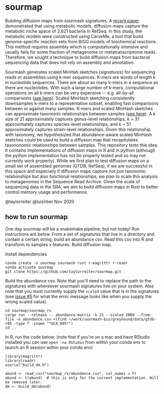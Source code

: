 # sourmap

Building diffusion maps from sourmash signatures. 
A [recent paper](https://www.nature.com/articles/s41467-020-18695-z) demonstrated that using metabolic models, diffusion maps capture the metabolic niche space of 2,621 bacteria in RefSeq.
In this study, the metabolic models were constructed using CarveMe, a tool that build genome-specific reaction sets from BiGG models of biochemical reactions. 
This method requires assembly which is computationally intensive and usually fails for some fraction of metagenome or metatranscriptome reads. 
Therefore, we sought a technique to build diffusion maps from bacterial sequencing data that does not rely on assembly and annotation. 

Sourmash generates scaled MinHah sketches (*signatures*) for sequencing reads or assemblies using k-mer sequences. 
K-mers are words of length *k* in nucleotide sequences.
There are about as many k-mers in a sequence as there are nucleotides.
With such a large number of k-mers, computational operations on all k-mers can be very expensive -- e.g. all-by-all comparisons ([see here](https://peerj.com/articles/cs-94/)). 
Scaled MinHash sketching consistently downsamples k-mers to a representative subset, enabling fast comparisons between or against many samples. 
K-mers and scaled MinHash sketches can approximate taxonomic relationships between samples ([see here](https://msystems.asm.org/content/1/3/e00020-16)). 
A *k* size of 21 approximately captures genus-level relationships, *k* = 31 approximately captures species-level relationships, and *k* = 51 approximately captures strain-level relationships.
Given this relationship with taxonomy, we hypothesized that abundance-aware scaled MinHash sketches could be used to build a diffusion map that recapitulates taxononomic relationships between samples. 
This repository tests this idea. 
It contains implementations of diffusion maps in R and in python (although the python implementation has not be properly tested and so may not currently work properly).
While we first plan to test diffusion maps on a small set of assembled genomes (GTDB, RefSeq), if we are successful in this space and especially if diffusion maps capture not just taxonomic relationships but also functional relationships, we plan to scale this analysis to metagenomes in the Sequence Read Archive. 
Given the scale of sequencing data in the SRA, we aim to build diffusion maps in Rust to better control memory usage and performance.

@taylorreiter @luizirber Nov 2020

## how to run sourmap

One day sourmap will be a snakemake pipeline, but not today! 
Run instructions are below.
From a set of signatures that live in a directory and contain a certain string, build an abundance csv. 
Read this csv into R and transform to samples x features. 
Build diffusion map. 

Install dependencies

```
conda create -n sourmap sourmash rust r-magrittr r-readr
conda activate sourmap
git clone https://github.com/taylorreiter/sourmap.git
```

Build the abundance csv. 
Note that you'll need to replace the path to the signatures with whereever sourmash signatures live on your system.
Also note that you must currently supply the `scaled` value that is in the signatures (see [issue #5](https://github.com/taylorreiter/sourmap/issues/5) for what the error message looks like when you supply the wrong scaled value).

```
cd sourmap/sourmap_rs
cargo run --release -- abundance-matrix -k 21 --scaled 2000 --from-file -o abundance.csv <(find ~/work/sourmash-bio/greyhound/data/gtdb-r95 -type f -iname "*GCA_005*")
cd ..
```

In R, run the code below.
(note that if you're on a mac and have RStudio installed you can use `open -na RStudio` from within your conda env to launch an R session within your conda env)

```
library(magrittr)
library(readr)
source("build_dm.R")

abund <- read_csv("sourmap_rs/abundance.csv", col_names = F)
abund <- t(abund)  # this is only for the current implementation. Will be removed later.
dm <- build_dm(abund)
```



